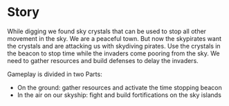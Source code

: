 # Story

While digging we found sky crystals that can be used to stop all other movement in the sky.
We are a peaceful town. But now the skypirates want the crystals and are attacking us with skydiving pirates.
Use the crystals in the beacon to stop time while the invaders come pooring from the sky.
We need to gather resources and build defenses to delay the invaders.

Gameplay is divided in two Parts: 
- On the ground: gather resources and activate the time stopping beacon
- In the air on our skyship: fight and build fortifications on the sky islands
